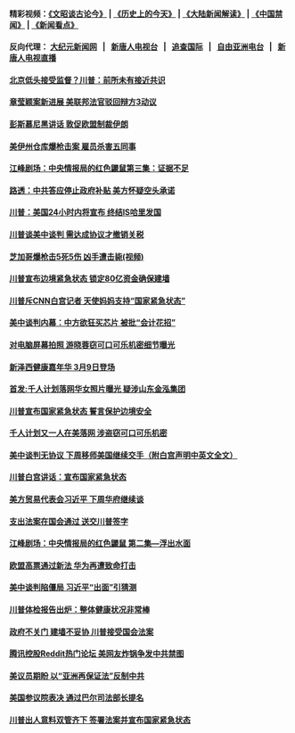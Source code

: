 #### 精彩视频：[《文昭谈古论今》](http://95.179.137.68/wenzhao) | [《历史上的今天》](http://95.179.137.68/today-in-history) | [《大陆新闻解读》](http://95.179.137.68/ntdtv-comedy) | [《中国禁闻》](http://95.179.137.68/ntdtv-news) | [《新闻看点》](http://95.179.137.68/news-insight) 

 #### 反向代理： [大纪元新闻网](http://95.179.137.68:10080/) &nbsp;&nbsp;|&nbsp;&nbsp; [新唐人电视台](http://95.179.137.68:8000/) &nbsp;&nbsp;|&nbsp;&nbsp; [追查国际](http://95.179.137.68:10010/) &nbsp;&nbsp;|&nbsp;&nbsp; [自由亚洲电台](http://95.179.137.68:9800/) &nbsp;&nbsp;|&nbsp;&nbsp; [新唐人电视直播](http://95.179.137.68/) 

#### [北京低头接受监督？川普：前所未有接近共识](../pages/prog203/a102513598.md?t=02162137) 

#### [章莹颖案新进展 美联邦法官驳回辩方3动议](../pages/prog203/a102513572.md?t=02162137) 

#### [彭斯慕尼黑讲话 敦促欧盟制裁伊朗](../pages/prog203/a102513469.md?t=02162137) 

#### [美伊州仓库爆枪击案 雇员杀害五同事](../pages/prog203/a102513457.md?t=02162137) 

#### [江峰剧场：中央情报局的红色鼹鼠第三集：证据不足](../pages/prog203/a102513447.md?t=02162137) 

#### [路透：中共答应停止政府补贴 美方怀疑空头承诺](../pages/prog203/a102512930.md?t=02162137) 

#### [川普：美国24小时内将宣布 终结IS哈里发国](../pages/prog203/a102513159.md?t=02162137) 

#### [川普谈美中谈判 需达成协议才撤销关税](../pages/prog203/a102513015.md?t=02162137) 

#### [芝加哥爆枪击5死5伤 凶手遭击毙(视频)](../pages/prog203/a102513087.md?t=02162137) 

#### [川普宣布边境紧急状态 锁定80亿资金确保建墙](../pages/prog203/a102512939.md?t=02162137) 

#### [川普斥CNN白宫记者 天使妈妈支持“国家紧急状态”](../pages/prog203/a102512971.md?t=02162137) 

#### [美中谈判内幕：中方欲狂买芯片 被批“会计花招”](../pages/prog203/a102512885.md?t=02162137) 

#### [对电脑屏幕拍照 游晓蓉窃可口可乐机密细节曝光](../pages/prog203/a102512847.md?t=02162137) 

#### [新泽西健康嘉年华 3月9日登场](../pages/prog203/a102512822.md?t=02162137) 

#### [首发:千人计划落网华女照片曝光 疑涉山东金泓集团](../pages/prog203/a102512762.md?t=02162137) 

#### [川普宣布国家紧急状态 誓言保护边境安全](../pages/prog203/a102512744.md?t=02162137) 

#### [千人计划又一人在美落网 涉盗窃可口可乐机密](../pages/prog203/a102512687.md?t=02162137) 

#### [美中谈判无协议 下周移师美国继续交手（附白宫声明中英文全文）](../pages/prog203/a102512637.md?t=02162137) 

#### [川普白宫讲话：宣布国家紧急状态](../pages/prog203/a102512719.md?t=02162137) 

#### [美方贸易代表会习近平 下周华府继续谈](../pages/prog203/a102512693.md?t=02162137) 

#### [支出法案在国会通过 送交川普签字](../pages/prog203/a102512688.md?t=02162137) 

#### [江峰剧场：中央情报局的红色鼹鼠 第二集—浮出水面](../pages/prog203/a102513455.md?t=02162137) 

#### [欧盟高票通过新法  华为再遭致命打击](../pages/prog203/a102512527.md?t=02162137) 

#### [美中谈判陷僵局 习近平“出面”引猜测](../pages/prog203/a102512205.md?t=02162137) 

#### [川普体检报告出炉：整体健康状况非常棒](../pages/prog203/a102512213.md?t=02162137) 

#### [政府不关门 建墙不妥协 川普接受国会法案](../pages/prog203/a102512173.md?t=02162137) 

#### [腾讯控股Reddit热门论坛 美网友炸锅争发中共禁图](../pages/prog203/a102512139.md?t=02162137) 

#### [美议员期盼 以“亚洲再保证法”反制中共](../pages/prog203/a102512161.md?t=02162137) 

#### [美国参议院表决 通过巴尔司法部长提名](../pages/prog203/a102512120.md?t=02162137) 

#### [川普出人意料双管齐下 签署法案并宣布国家紧急状态](../pages/prog203/a102512080.md?t=02162137) 

